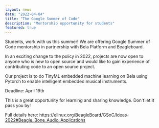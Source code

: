 ```yaml
---
layout: news
date: "2022-04-04"
title: "The Google Summer of Code"
description: "Mentorship opportunity for students"
featured: true
---
```


<script> import CaptionedImage from "../../components/Images/CaptionedImage.svelte" </script>

Students, work with us this summer! We are offering Google Summer of Code mentorship in partnership with Bela Platform and Beagleboard. 

In an exciting change to the policy in 2022, projects are now open to anyone who is new to open source and would like to gain experience of contributing code to an open source project.

<CaptionedImage
  src="news/bela.png"
  alt="A small Bela hardware surrounded by pieces of hardware."
  caption="A Bela Board."/>

Our project is to do TinyML embedded machine learning on Bela using Pytorch to enable intelligent embedded musical instruments. 

Deadline: April 19th

This is a great opportunity for learning and sharing knowledge. Don't let it pass you by!

Full details here: https://elinux.org/BeagleBoard/GSoC/Ideas-2022#Beagle_Bone_Audio_Applications
